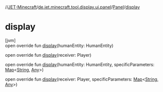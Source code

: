 //[JET-Minecraft](../../../index.md)/[de.jet.minecraft.tool.display.ui.panel](../index.md)/[Panel](index.md)/[display](display.md)

# display

[jvm]\
open override fun [display](display.md)(humanEntity: HumanEntity)

open override fun [display](display.md)(receiver: Player)

open override fun [display](display.md)(humanEntity: HumanEntity, specificParameters: [Map](https://kotlinlang.org/api/latest/jvm/stdlib/kotlin.collections/-map/index.html)&lt;[String](https://kotlinlang.org/api/latest/jvm/stdlib/kotlin/-string/index.html), [Any](https://kotlinlang.org/api/latest/jvm/stdlib/kotlin/-any/index.html)&gt;)

open override fun [display](display.md)(receiver: Player, specificParameters: [Map](https://kotlinlang.org/api/latest/jvm/stdlib/kotlin.collections/-map/index.html)&lt;[String](https://kotlinlang.org/api/latest/jvm/stdlib/kotlin/-string/index.html), [Any](https://kotlinlang.org/api/latest/jvm/stdlib/kotlin/-any/index.html)&gt;)
